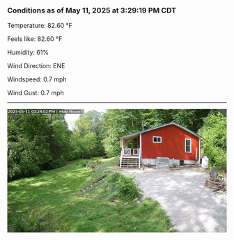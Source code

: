 ### Conditions as of May 11, 2025 at 3:29:19 PM CDT 

Temperature: 82.60 &deg;F

Feels like: 82.60 &deg;F

Humidity: 61%

Wind Direction: ENE

Windspeed: 0.7 mph

Wind Gust: 0.7 mph

---

<img src="./images/latest.jpeg"/>

